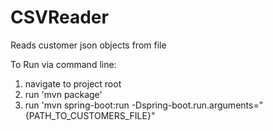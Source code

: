 CSVReader
====
Reads customer json objects from file

To Run via command line:
1) navigate to project root
2) run 'mvn package'
3) run 'mvn spring-boot:run -Dspring-boot.run.arguments="{PATH_TO_CUSTOMERS_FILE}"

